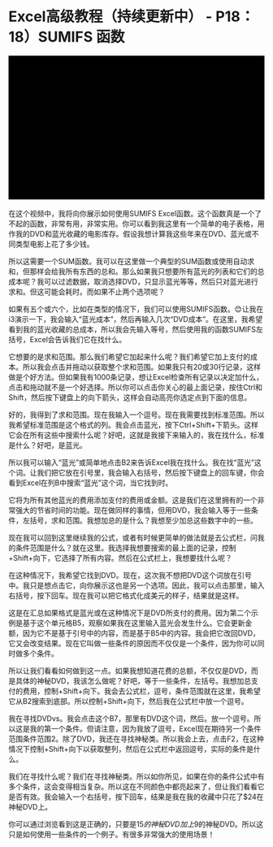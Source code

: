 # Excel高级教程（持续更新中） - P18：18）SUMIFS 函数 

![](img/9bb51af1ad9d2198ed4aa56c15791de5_0.png)

在这个视频中，我将向你展示如何使用SUMIFS Excel函数。这个函数真是一个了不起的函数，非常有用，非常实用。你可以看到我这里有一个简单的电子表格，用作我的DVD和蓝光收藏的电影库存。假设我想计算我这些年来在DVD、蓝光或不同类型电影上花了多少钱。

所以这需要一个SUM函数。我可以在这里做一个典型的SUM函数或使用自动求和，但那样会给我所有东西的总和。那么如果我只想要所有蓝光的列表和它们的总成本呢？我可以过滤数据，取消选择DVD，只显示蓝光等等，然后只对蓝光进行求和。但这可能会耗时。而如果不止两个选项呢？

如果有五个或六个，比如在类型的情况下，我们可以使用SUMIFS函数。😊让我在i3演示一下，我会输入“蓝光成本”，然后再输入几次“DVD成本”。在这里，我希望看到我的蓝光收藏的总成本，所以我会先输入等号，然后使用我的函数SUMIFS左括号，Excel会告诉我们它在找什么。

它想要的是求和范围。那么我们希望它加起来什么呢？我们希望它加上支付的成本。所以我会点击并拖动以获取整个求和范围。如果我只有20或30行记录，这样做是个好方法。但如果我有1000条记录，想让Excel检查所有记录以决定加什么，点击和拖动就不是一个好选择。所以你可以点击你关心的最上面记录，按住Ctrl和Shift，然后按下键盘上的向下箭头，这样会自动高亮你选定点到下面的信息。

好的，我得到了求和范围。现在我输入一个逗号。现在我需要找到标准范围。所以我希望标准范围是这个格式的列。我会点击蓝光，按下Ctrl+Shift+下箭头。这样它会在所有这些中搜索什么呢？好吧，这就是我接下来输入的，我在找什么，标准是什么？好吧，是蓝光。

所以我可以输入“蓝光”或简单地点击B2来告诉Excel我在找什么。我在找“蓝光”这个词。让我们把它放在引号里，我会输入右括号，然后按下键盘上的回车键，你会看到Excel在列B中搜索“蓝光”这个词，当它找到时。

它将为所有其他蓝光的费用添加支付的费用或金额。这是我们在这里拥有的一个非常强大的节省时间的功能。现在做同样的事情，但用DVD，我会输入等于一些条件，左括号，求和范围。我想加总的是什么？我想至少加总这些数字中的一些。

现在我可以回到这里继续我的公式，或者有时候更简单的做法就是去公式栏，问我的条件范围是什么？就在这里。我选择我想要搜索的最上面的记录，控制+Shift+向下，它选择了所有内容。然后在公式栏上，我想要找什么呢？

在这种情况下，我希望它找到DVD。现在，这次我不想把DVD这个词放在引号中。我只是想点击它，向你展示这也是另一个选项。因此，我可以点击那里，输入右括号，按下回车。现在我可以把它格式化成美元的样子，结果就是这样。

这是在汇总如果格式是蓝光或在这种情况下是DVD所支付的费用。因为第二个示例是基于这个单元格B5，观察如果我在这里输入蓝光会发生什么。它会更新金额，因为它不是基于引号中的内容，而是基于B5中的内容。我会把它改回DVD，它又会改变结果。现在它叫做一些条件的原因而不仅仅是一个条件，因为你可以同时做多个条件。

所以让我们看看如何做到这一点。如果我想知道花费的总额，不仅仅是DVD，而是具体的神秘DVD，我该怎么做呢？好吧，等于一些条件，左括号。我想加总支付的费用，控制+Shift+向下。我会去公式栏，逗号，条件范围就在这里，我希望它从B2搜索到底部。所以控制+Shift+向下，然后我在公式栏中放一个逗号。

我在寻找DVDvs。我会点击这个B7，那里有DVD这个词，然后。放一个逗号。所以这是我的第一个条件。但请注意，因为我放了逗号，Excel现在期待另一个条件范围条件范围2。除了DVD，我还在寻找神秘类。所以我会上去，点击F2，在这种情况下控制+Shift+向下以获取整列，然后在公式栏中返回逗号，实际的条件是什么。

我们在寻找什么呢？我们在寻找神秘类。所以如你所见，如果在你的条件公式中有多个条件，这会变得相当复杂。所以这在不同颜色中都亮起来了，但让我们看看它是否有效。我会输入一个右括号，按下回车，结果是我在我的收藏中只花了$24在神秘DVD上。

你可以通过浏览看到这是正确的，只要是$15的神秘DVD加上$9的神秘DVD。所以这只是如何使用一些条件的一个例子。有很多非常强大的使用场景！[](img/9bb51af1ad9d2198ed4aa56c15791de5_2.png)
